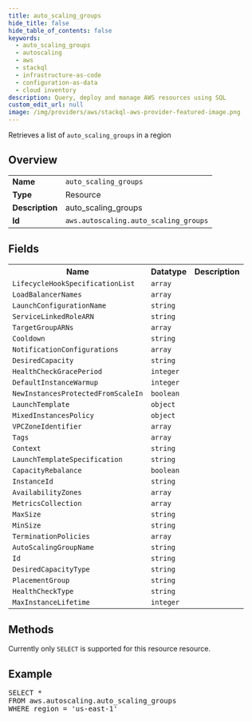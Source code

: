 ```yaml
---
title: auto_scaling_groups
hide_title: false
hide_table_of_contents: false
keywords:
  - auto_scaling_groups
  - autoscaling
  - aws
  - stackql
  - infrastructure-as-code
  - configuration-as-data
  - cloud inventory
description: Query, deploy and manage AWS resources using SQL
custom_edit_url: null
image: /img/providers/aws/stackql-aws-provider-featured-image.png
---
```

Retrieves a list of <code>auto_scaling_groups</code> in a region

## Overview
<table><tbody>
<tr><td><b>Name</b></td><td><code>auto_scaling_groups</code></td></tr>
<tr><td><b>Type</b></td><td>Resource</td></tr>
<tr><td><b>Description</b></td><td>auto_scaling_groups</td></tr>
<tr><td><b>Id</b></td><td><code>aws.autoscaling.auto_scaling_groups</code></td></tr>
</tbody></table>

## Fields
<table><tbody>
<tr><th>Name</th><th>Datatype</th><th>Description</th></tr>
<tr><td><code>LifecycleHookSpecificationList</code></td><td><code>array</code></td><td></td></tr>
<tr><td><code>LoadBalancerNames</code></td><td><code>array</code></td><td></td></tr>
<tr><td><code>LaunchConfigurationName</code></td><td><code>string</code></td><td></td></tr>
<tr><td><code>ServiceLinkedRoleARN</code></td><td><code>string</code></td><td></td></tr>
<tr><td><code>TargetGroupARNs</code></td><td><code>array</code></td><td></td></tr>
<tr><td><code>Cooldown</code></td><td><code>string</code></td><td></td></tr>
<tr><td><code>NotificationConfigurations</code></td><td><code>array</code></td><td></td></tr>
<tr><td><code>DesiredCapacity</code></td><td><code>string</code></td><td></td></tr>
<tr><td><code>HealthCheckGracePeriod</code></td><td><code>integer</code></td><td></td></tr>
<tr><td><code>DefaultInstanceWarmup</code></td><td><code>integer</code></td><td></td></tr>
<tr><td><code>NewInstancesProtectedFromScaleIn</code></td><td><code>boolean</code></td><td></td></tr>
<tr><td><code>LaunchTemplate</code></td><td><code>object</code></td><td></td></tr>
<tr><td><code>MixedInstancesPolicy</code></td><td><code>object</code></td><td></td></tr>
<tr><td><code>VPCZoneIdentifier</code></td><td><code>array</code></td><td></td></tr>
<tr><td><code>Tags</code></td><td><code>array</code></td><td></td></tr>
<tr><td><code>Context</code></td><td><code>string</code></td><td></td></tr>
<tr><td><code>LaunchTemplateSpecification</code></td><td><code>string</code></td><td></td></tr>
<tr><td><code>CapacityRebalance</code></td><td><code>boolean</code></td><td></td></tr>
<tr><td><code>InstanceId</code></td><td><code>string</code></td><td></td></tr>
<tr><td><code>AvailabilityZones</code></td><td><code>array</code></td><td></td></tr>
<tr><td><code>MetricsCollection</code></td><td><code>array</code></td><td></td></tr>
<tr><td><code>MaxSize</code></td><td><code>string</code></td><td></td></tr>
<tr><td><code>MinSize</code></td><td><code>string</code></td><td></td></tr>
<tr><td><code>TerminationPolicies</code></td><td><code>array</code></td><td></td></tr>
<tr><td><code>AutoScalingGroupName</code></td><td><code>string</code></td><td></td></tr>
<tr><td><code>Id</code></td><td><code>string</code></td><td></td></tr>
<tr><td><code>DesiredCapacityType</code></td><td><code>string</code></td><td></td></tr>
<tr><td><code>PlacementGroup</code></td><td><code>string</code></td><td></td></tr>
<tr><td><code>HealthCheckType</code></td><td><code>string</code></td><td></td></tr>
<tr><td><code>MaxInstanceLifetime</code></td><td><code>integer</code></td><td></td></tr>

</tbody></table>

## Methods
Currently only <code>SELECT</code> is supported for this resource resource.

## Example
<pre>
SELECT *<br/>FROM aws.autoscaling.auto_scaling_groups<br/>WHERE region = 'us-east-1'
</pre>
